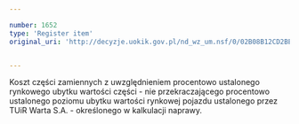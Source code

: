 ```yaml
---

number: 1652
type: 'Register item'
original_uri: 'http://decyzje.uokik.gov.pl/nd_wz_um.nsf/0/02B08B12CD2BE14BC12575FB0033DF37?OpenDocument'


---
```


Koszt części zamiennych z uwzględnieniem procentowo ustalonego rynkowego ubytku wartości części - nie przekraczającego procentowo ustalonego poziomu ubytku wartości rynkowej pojazdu ustalonego przez TUiR Warta S.A. - określonego w kalkulacji naprawy.
